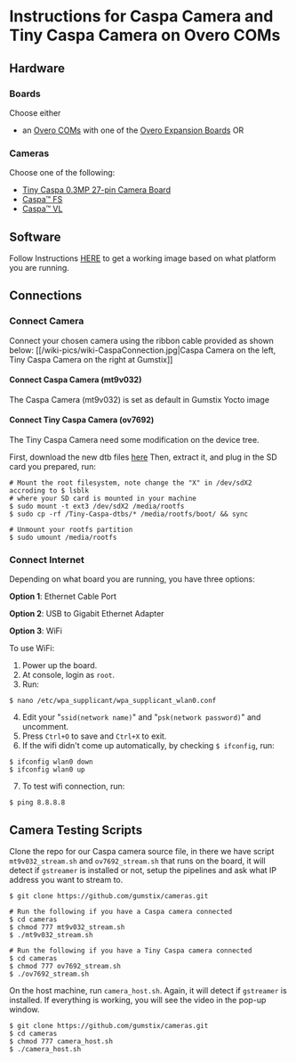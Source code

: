 # Instructions for Caspa Camera and Tiny Caspa Camera on Overo COMs

## Hardware

### Boards
Choose either
- an [Overo COMs] with one of the [Overo Expansion Boards] OR

### Cameras
Choose one of the following:
- [Tiny Caspa 0.3MP 27-pin Camera Board] 
- [Caspa™ FS] 
- [Caspa™ VL]

## Software
Follow Instructions [HERE][Gumstix Getting Started] to get a working image based on what platform you are running.

## Connections

### Connect Camera
Connect your chosen camera using the ribbon cable provided as shown below:
[[/wiki-pics/wiki-CaspaConnection.jpg|Caspa Camera on the left, Tiny Caspa Camera on the right at Gumstix]]

#### Connect Caspa Camera (mt9v032)
The Caspa Camera (mt9v032) is set as default in Gumstix Yocto image
#### Connect Tiny Caspa Camera (ov7692)
The Tiny Caspa Camera need some modification on the device tree.

First, download the new dtb files [here](Tiny-Caspa-dtbs.zip "dtb files for Tiny caspa camera")
Then, extract it, and plug in the SD card you prepared, run:
```
# Mount the root filesystem, note change the "X" in /dev/sdX2 accroding to $ lsblk 
# where your SD card is mounted in your machine
$ sudo mount -t ext3 /dev/sdX2 /media/rootfs
$ sudo cp -rf /Tiny-Caspa-dtbs/* /media/rootfs/boot/ && sync

# Unmount your rootfs partition
$ sudo umount /media/rootfs
```

### Connect Internet
Depending on what board you are running, you have three options:

**Option 1**: Ethernet Cable Port

**Option 2**: USB to Gigabit Ethernet Adapter

**Option 3**: WiFi

To use WiFi:
1. Power up the board.
2. At console, login as `root`.
3. Run:
```
$ nano /etc/wpa_supplicant/wpa_supplicant_wlan0.conf
```
4. Edit your "`ssid(network name)`" and "`psk(network password)`" and uncomment.
5. Press `Ctrl+O` to save and `Ctrl+X` to exit.
6. If the wifi didn't come up automatically, by checking `$ ifconfig`, run:
```
$ ifconfig wlan0 down
$ ifconfig wlan0 up
```
7. To test wifi connection, run:
```
$ ping 8.8.8.8
```

## Camera Testing Scripts
Clone the repo for our Caspa camera source file, in there we have script `mt9v032_stream.sh` 
and `ov7692_stream.sh` that runs on the board, it will detect if `gstreamer` is installed or 
not, setup the pipelines and ask what IP address you want to stream to.

```
$ git clone https://github.com/gumstix/cameras.git

# Run the following if you have a Caspa camera connected
$ cd cameras
$ chmod 777 mt9v032_stream.sh
$ ./mt9v032_stream.sh

# Run the following if you have a Tiny Caspa camera connected
$ cd cameras
$ chmod 777 ov7692_stream.sh
$ ./ov7692_stream.sh
```

On the host machine, run `camera_host.sh`. Again, it will detect if `gstreamer` is installed. 
If everything is working, you will see the video in the pop-up window.

```
$ git clone https://github.com/gumstix/cameras.git
$ cd cameras
$ chmod 777 camera_host.sh
$ ./camera_host.sh
```

[Overo COMs]:https://store.gumstix.com/coms/overo-coms.html
[Overo Expansion Boards]:https://store.gumstix.com/development-boards/overo-expansion.html
[Geppetto]:https://geppetto.gumstix.com
[Tiny Caspa 0.3MP 27-pin Camera Board]:https://store.gumstix.com/cameras-displays-gps/cameras/tiny-caspa.html
[Caspa™ FS]:https://store.gumstix.com/cameras-displays-gps/cameras/caspa-fs.html
[Caspa™ VL]:https://store.gumstix.com/cameras-displays-gps/cameras/caspa-vl.html
[Poblano 43C]:https://store.gumstix.com/catalogsearch/result/?q=+poblano
[Gumstix Getting Started]:https://www.gumstix.com/support/getting-started/

